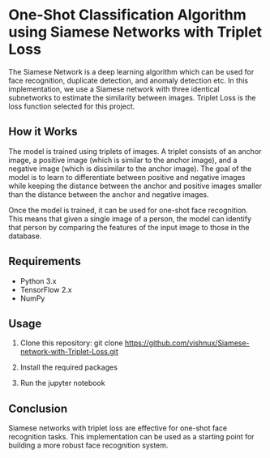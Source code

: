 # One-Shot Classification Algorithm using Siamese Networks with Triplet Loss

The Siamese Network is a deep learning algorithm which can be used for face recognition, duplicate detection, and anomaly detection etc. In this implementation, we use a Siamese network with three identical subnetworks to estimate the similarity between images. Triplet Loss is the loss function selected for this project. 

## How it Works
The model is trained using triplets of images. A triplet consists of an anchor image, a positive image (which is similar to the anchor image), and a negative image (which is dissimilar to the anchor image). The goal of the model is to learn to differentiate between positive and negative images while keeping the distance between the anchor and positive images smaller than the distance between the anchor and negative images.

Once the model is trained, it can be used for one-shot face recognition. This means that given a single image of a person, the model can identify that person by comparing the features of the input image to those in the database.

## Requirements

* Python 3.x
* TensorFlow 2.x
* NumPy

## Usage

1) Clone this repository: git clone https://github.com/vishnux/Siamese-network-with-Triplet-Loss.git

2) Install the required packages

3) Run the jupyter notebook 

## Conclusion
Siamese networks with triplet loss are effective for one-shot face recognition tasks. This implementation can be used as a starting point for building a more robust face recognition system.
